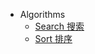 * Algorithms
  - [Search 搜索](javascript/algorithms/01.md)
  - [Sort 排序](javascript/algorithms/02.md)
